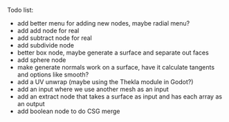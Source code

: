 Todo list:
 - add better menu for adding new nodes, maybe radial menu?
 - add add node for real
 - add subtract node for real
 - add subdivide node
 - better box node, maybe generate a surface and separate out faces
 - add sphere node
 - make generate normals work on a surface, have it calculate tangents and options like smooth?
 - add a UV unwrap (maybe using the Thekla module in Godot?)
 - add an input where we use another mesh as an input
 - add an extract node that takes a surface as input and has each array as an output
 - add boolean node to do CSG merge
